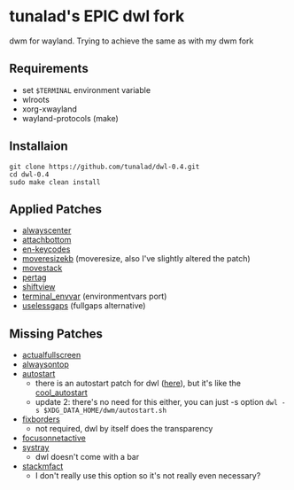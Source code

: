 # tunalad's EPIC dwl fork

dwm for wayland. Trying to achieve the same as with my dwm fork

## Requirements

-   set `$TERMINAL` environment variable
-   wlroots
-   xorg-xwayland
-   wayland-protocols (make)

## Installaion

```
git clone https://github.com/tunalad/dwl-0.4.git
cd dwl-0.4
sudo make clean install
```

## Applied Patches

-   [alwayscenter](https://github.com/djpohly/dwl/wiki/alwayscenter)
-   [attachbottom](https://github.com/djpohly/dwl/wiki/attachbottom)
- [en-keycodes](https://github.com/djpohly/dwl/wiki/en-keycodes)
-   [moveresizekb](https://github.com/djpohly/dwl/wiki/moveresizekb) (moveresize, also I've slightly altered the patch)
-   [movestack](https://github.com/djpohly/dwl/wiki/movestack)
-   [pertag](https://github.com/djpohly/dwl/wiki/pertag)
-   [shiftview](https://github.com/djpohly/dwl/wiki/shiftview)
-   [terminal_envvar](https://gist.github.com/tunalad/2bba81acee2dbebdaa0275fcd4f82493) (environmentvars port)
-   [uselessgaps](https://github.com/djpohly/dwl/wiki/uselessgaps) (fullgaps alternative)

## Missing Patches

-   [actualfullscreen](https://dwm.suckless.org/patches/actualfullscreen/)
-   [alwaysontop](https://dwm.suckless.org/patches/alwaysontop/)
-   [autostart](https://dwm.suckless.org/patches/autostart/)
    - there is an autostart patch for dwl ([here](https://github.com/djpohly/dwl/wiki/autostart)), but it's like the [cool_autostart](https://dwm.suckless.org/patches/cool_autostart/)
    - update 2: there's no need for this either, you can just -s option `dwl -s $XDG_DATA_HOME/dwm/autostart.sh`
-   [fixborders](https://dwm.suckless.org/patches/alpha/)
    -   not required, dwl by itself does the transparency
-   [focusonnetactive](https://dwm.suckless.org/patches/focusonnetactive/)
-   [systray](https://dwm.suckless.org/patches/systray/)
    -   dwl doesn't come with a bar
-   [stackmfact](https://dwm.suckless.org/patches/stackmfact/)
    - I don't really use this option so it's not really even necessary?
